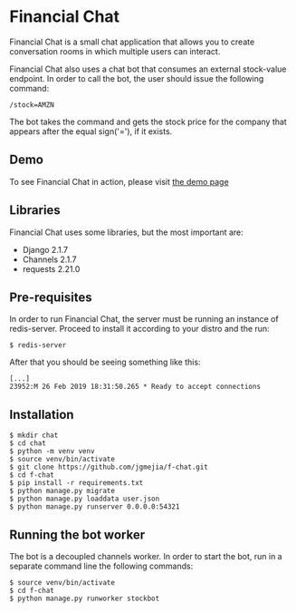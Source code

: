 # Financial Chat

Financial Chat is a small chat application that allows you to create conversation rooms in which multiple users can interact.

Financial Chat also uses a chat bot that consumes an external stock-value endpoint.  In order to call the bot, the user should issue the following command:
```
/stock=AMZN
```
The bot takes the command and gets the stock price for the company that appears after the equal sign('='), if it exists.

## Demo

To see Financial Chat in action, please visit [the demo page](http://66.228.52.196:54321/chat/)

## Libraries

Financial Chat uses some libraries, but the most important are:

 * Django 2.1.7
 * Channels 2.1.7
 * requests 2.21.0

## Pre-requisites

In order to run Financial Chat, the server must be running an instance of redis-server.
Proceed to install it according to your distro and the run:
```
$ redis-server
```

After that you should be seeing something like this:

```
[...]
23952:M 26 Feb 2019 18:31:50.265 * Ready to accept connections
```

## Installation

```
$ mkdir chat
$ cd chat
$ python -m venv venv
$ source venv/bin/activate
$ git clone https://github.com/jgmejia/f-chat.git
$ cd f-chat
$ pip install -r requirements.txt
$ python manage.py migrate
$ python manage.py loaddata user.json
$ python manage.py runserver 0.0.0.0:54321
```

## Running the bot worker

The bot is a decoupled channels worker.  In order to start the bot, run in a separate command line the following commands:

```
$ source venv/bin/activate
$ cd f-chat
$ python manage.py runworker stockbot
```

